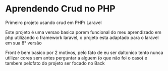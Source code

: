 # Aprendendo Crud no PHP
Primeiro projeto usando crud em  PHP/ Laravel

Este projeto é uma versao basica porem funcional do meu aprendizado em php utilizando o framework laravel, 
o projeto esta adaptado para o laravel em sua 8° versão

Front é bem basico por 2 motivos, pelo fato de eu ser daltonico tento nunca utilizar cores sem antes perguntar a alguem (o que não foi o caso) 
e tambem pelofato do projeto ser focado no Back
